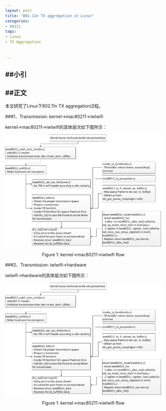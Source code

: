 ```yaml
---
layout: post
title: "802.11n TX aggregation in Linux"
categories:
- 80211
tags:
- Linux
- TX Aggregation


---
```


##小引
----

##正文
----  

本文研究了Linux下802.11n TX aggregation过程。

###1、Transmission: kernel->mac80211->iwlwifi  

kernel->mac80211->iwlwifi的具体层次如下图所示：	  

![图片](/assets/images/tx_agg_1.png)  
<center>Figure 1: kernel->mac80211->iwlwifi flow</center>


###2、Transmission: iwlwifi->hardware  

iwlwifi->hardware的具体层次如下图所示：	  

![图片](/assets/images/tx_agg_1.png)  
<center>Figure 1: kernel->mac80211->iwlwifi flow</center>